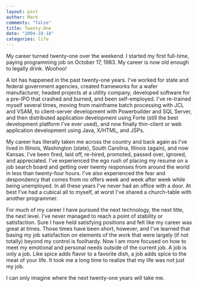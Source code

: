 ```yaml
--- 
layout: post
author: Mark
comments: "false"
title: Twenty-One
date: "2004-10-18"
categories: life
---
```

My career turned twenty-one over the weekend. I started my first full-time, paying programming job on October 17, 1983. My career is now old enough to legally drink. Woohoo!

A lot has happened in the past twenty-one years. I've worked for state and federal government agencies, created frameworks for a wafer manufacturer,  headed projects at a utility company, developed software for a pre-IPO that crashed and burned, and been self-employed. I've re-trained myself several times, moving from mainframe batch processing with JCL and VSAM, to client-server development with Powerbuilder and SQL Server, and then distributed application development using Forte (still the best development platform I've ever used), and now finally thin-client or web application development using Java, X/HTML, and JSPs.

My career has literally taken me across the country and back again as I've lived in Illinois, Washington (state), South Carolina, Illinois (again), and now Kansas. I've been fired, laid off, re-hired, promoted, passed over, ignored, and appreciated. I've experienced the ego rush of placing my resume on a job search board and getting over twenty responses from around the world in less than twenty-four hours. I've also experienced the fear and despondency that comes from no offers week and week after week while being unemployed. In all these years I've never had an office with a door. At best I've had a cubical all to myself, at worst I've shared a church-table with another programmer.

For much of my career I have pursued the next technology, the next title, the next level. I've never managed to reach a point of stability or satisfaction. Sure I have held satisfying positions and felt like my career was great at times. Those times have been short, however, and I've learned that basing my job satisfaction on elements of the work that were largely (if not totally) beyond my control is foolhardy. Now I am more focused on how to meet my emotional and personal needs outside of the current job. A job is only a job. Like spice adds flavor to a favorite dish, a job adds spice to the meat of your life. It took me a long time to realize that my life was not just my job.

I can only imagine where the next twenty-one years will take me.
